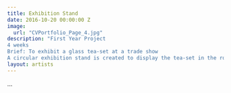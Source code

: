 ```yaml
---
title: Exhibition Stand
date: 2016-10-20 00:00:00 Z
image:
  url: "CVPortfolio_Page_4.jpg"
description: "First Year Project
4 weeks
Brief: To exhibit a glass tea-set at a trade show
A circular exhibition stand is created to display the tea-set in the round"
layout: artists
---
```


...
